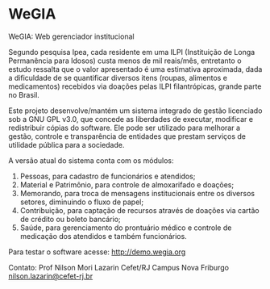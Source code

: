 # WeGIA
WeGIA: Web gerenciador institucional

Segundo pesquisa Ipea, cada residente em uma ILPI (Instituição de Longa Permanência para Idosos)  custa  menos  de  mil  reais/mês,  entretanto  o  estudo  ressalta  que  o  valor  apresentado  é  uma estimativa aproximada,  dada  a  dificuldade  de se quantificar  diversos  itens  (roupas,  alimentos  e medicamentos) recebidos via doações pelas ILPI filantrópicas, grande parte no Brasil.

Este projeto desenvolve/mantém um sistema integrado de gestão licenciado sob a GNU GPL v3.0, que concede as liberdades de executar, modificar e redistribuir cópias do software. Ele pode ser utilizado para melhorar a gestão, controle e transparência de entidades que prestam serviços de utilidade pública para a sociedade. 

A versão atual do sistema conta com os módulos: 
1) Pessoas, para cadastro de funcionários e atendidos; 
2) Material e Patrimônio, para controle de almoxarifado e doações; 
3) Memorando, para troca de mensagens institucionais entre os diversos setores, diminuindo o fluxo de papel; 
4) Contribuição, para captação de recursos através de doações via cartão de crédito ou boleto bancário;
5) Saúde, para gerenciamento do prontuário médico e controle de medicação dos atendidos e também funcionários.

Para testar o software acesse: http://demo.wegia.org

Contato:
Prof Nilson Mori Lazarin
Cefet/RJ Campus Nova Friburgo
nilson.lazarin@cefet-rj.br
